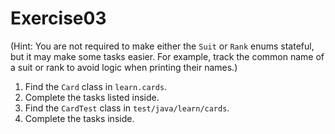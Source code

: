 # Exercise03

(Hint: You are not required to make either the `Suit` or `Rank` enums stateful, but it may make some tasks easier. 
For example, track the common name of a suit or rank to avoid logic when printing their names.)

1. Find the `Card` class in `learn.cards`.
2. Complete the tasks listed inside.
3. Find the `CardTest` class in `test/java/learn/cards`.
4. Complete the tasks inside.